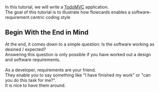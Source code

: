 In this tutorial, we will write a [TodoMVC](http://todomvc.com/) application.<br/>
The goal of this tutorial is to illustrate how flowcards enables a software-requirement centric coding style<br/>

## Begin With the End in Mind
At the end, it comes down to a simple question: Is the software working as desined / expected?<br/>
Answering this question is only possible if you have worked out a design and software requirements.<br/>
<br/>
As a developer, requirements are your friend.<br/>
They enable you to say something like "I have finished my work" or "can you do this task for me?".<br/>
It is nice to have them around.<br/>

